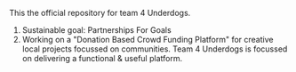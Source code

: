 This the official repository for team 4 Underdogs.
1) Sustainable goal: Partnerships For Goals
2) Working on a "Donation Based Crowd Funding Platform" for creative local projects focussed on communities.
Team 4 Underdogs is focussed on delivering a functional & useful platform.
